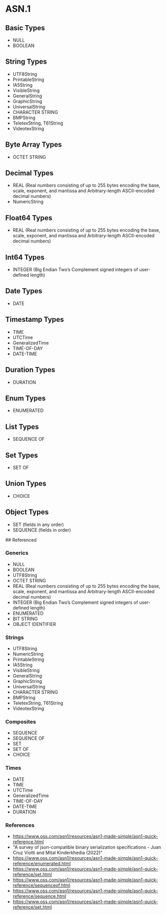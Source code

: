 # ASN.1

## Basic Types

* NULL
* BOOLEAN

## String Types

* UTF8String
* PrintableString
* IA5String
* VisibleString
* GeneralString
* GraphicString
* UniversalString
* CHARACTER STRING
* BMPString
* TeletexString, T61String
* VideotexString

## Byte Array Types

* OCTET STRING

## Decimal Types

* REAL (Real numbers consisting of up to 255 bytes encoding the base, scale, exponent, and mantissa and Arbitrary-length ASCII-encoded decimal numbers)
* NumericString

## Float64 Types

* REAL (Real numbers consisting of up to 255 bytes encoding the base, scale, exponent, and mantissa and Arbitrary-length ASCII-encoded decimal numbers)

## Int64 Types

* INTEGER (Big Endian Two’s Complement signed integers of user-defined length)

## Date Types

* DATE

## Timestamp Types

* TIME
* UTCTime
* GeneralizedTime
* TIME-OF-DAY
* DATE-TIME

## Duration Types

* DURATION

## Enum Types

* ENUMERATED

## List Types

* SEQUENCE OF

## Set Types

* SET OF

## Union Types

* CHOICE

## Object Types

* SET (fields in any order)
* SEQUENCE (fields in order)

## Referenced

### Generics

* NULL
* BOOLEAN
* UTF8String
* OCTET STRING
* REAL (Real numbers consisting of up to 255 bytes encoding the base, scale, exponent, and mantissa and Arbitrary-length ASCII-encoded decimal numbers)
* INTEGER (Big Endian Two’s Complement signed integers of user-defined length)
* ENUMERATED
* BIT STRING
* OBJECT IDENTIFIER

### Strings

* UTF8String
* NumericString
* PrintableString
* IA5String
* VisibleString
* GeneralString
* GraphicString
* UniversalString
* CHARACTER STRING
* BMPString
* TeletexString, T61String
* VideotexString

### Composites

* SEQUENCE
* SEQUENCE OF
* SET
* SET OF
* CHOICE

### Times

* DATE
* TIME
* UTCTime
* GeneralizedTime
* TIME-OF-DAY
* DATE-TIME
* DURATION

### References

* https://www.oss.com/asn1/resources/asn1-made-simple/asn1-quick-reference.html
* "A survey of json-compatible binary serialization specifications - Juan Cruz Viotti and Mital Kinderkhedia (2022)"
* https://www.oss.com/asn1/resources/asn1-made-simple/asn1-quick-reference/enumerated.html
* https://www.oss.com/asn1/resources/asn1-made-simple/asn1-quick-reference/set.html
* https://www.oss.com/asn1/resources/asn1-made-simple/asn1-quick-reference/sequenceof.html
* https://www.oss.com/asn1/resources/asn1-made-simple/asn1-quick-reference/sequence.html
* https://www.oss.com/asn1/resources/asn1-made-simple/asn1-quick-reference/set.html